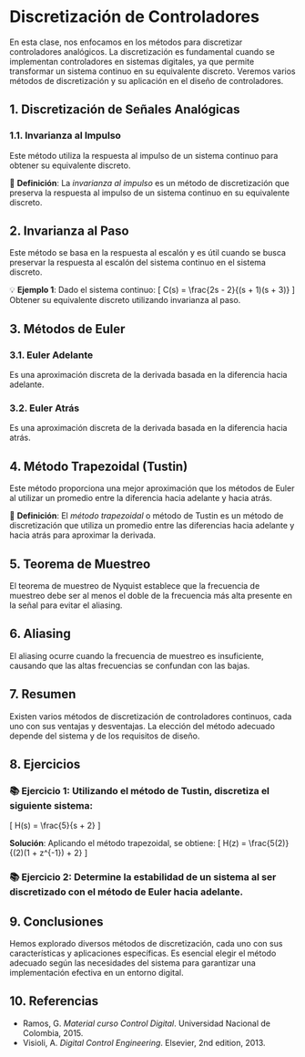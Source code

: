 # Discretización de Controladores

En esta clase, nos enfocamos en los métodos para discretizar controladores analógicos. La discretización es fundamental cuando se implementan controladores en sistemas digitales, ya que permite transformar un sistema continuo en su equivalente discreto. Veremos varios métodos de discretización y su aplicación en el diseño de controladores.

## 1. Discretización de Señales Analógicas

### 1.1. Invarianza al Impulso
Este método utiliza la respuesta al impulso de un sistema continuo para obtener su equivalente discreto.

🔑 **Definición**: La *invarianza al impulso* es un método de discretización que preserva la respuesta al impulso de un sistema continuo en su equivalente discreto.

## 2. Invarianza al Paso

Este método se basa en la respuesta al escalón y es útil cuando se busca preservar la respuesta al escalón del sistema continuo en el sistema discreto.

💡 **Ejemplo 1**:
Dado el sistema continuo:
\[ C(s) = \frac{2s - 2}{(s + 1)(s + 3)} \]
Obtener su equivalente discreto utilizando invarianza al paso.

## 3. Métodos de Euler

### 3.1. Euler Adelante
Es una aproximación discreta de la derivada basada en la diferencia hacia adelante.

### 3.2. Euler Atrás
Es una aproximación discreta de la derivada basada en la diferencia hacia atrás.

## 4. Método Trapezoidal (Tustin)

Este método proporciona una mejor aproximación que los métodos de Euler al utilizar un promedio entre la diferencia hacia adelante y hacia atrás.

🔑 **Definición**: El *método trapezoidal* o método de Tustin es un método de discretización que utiliza un promedio entre las diferencias hacia adelante y hacia atrás para aproximar la derivada.

## 5. Teorema de Muestreo

El teorema de muestreo de Nyquist establece que la frecuencia de muestreo debe ser al menos el doble de la frecuencia más alta presente en la señal para evitar el aliasing.

## 6. Aliasing

El aliasing ocurre cuando la frecuencia de muestreo es insuficiente, causando que las altas frecuencias se confundan con las bajas.

## 7. Resumen

Existen varios métodos de discretización de controladores continuos, cada uno con sus ventajas y desventajas. La elección del método adecuado depende del sistema y de los requisitos de diseño.

## 8. Ejercicios

### 📚 **Ejercicio 1**: Utilizando el método de Tustin, discretiza el siguiente sistema:
\[ H(s) = \frac{5}{s + 2} \]

**Solución**:
Aplicando el método trapezoidal, se obtiene:
\[ H(z) = \frac{5(2)}{(2)(1 + z^{-1}) + 2} \]

### 📚 **Ejercicio 2**: Determine la estabilidad de un sistema al ser discretizado con el método de Euler hacia adelante.

## 9. Conclusiones

Hemos explorado diversos métodos de discretización, cada uno con sus características y aplicaciones específicas. Es esencial elegir el método adecuado según las necesidades del sistema para garantizar una implementación efectiva en un entorno digital.

## 10. Referencias

- Ramos, G. *Material curso Control Digital*. Universidad Nacional de Colombia, 2015.
- Visioli, A. *Digital Control Engineering*. Elsevier, 2nd edition, 2013.